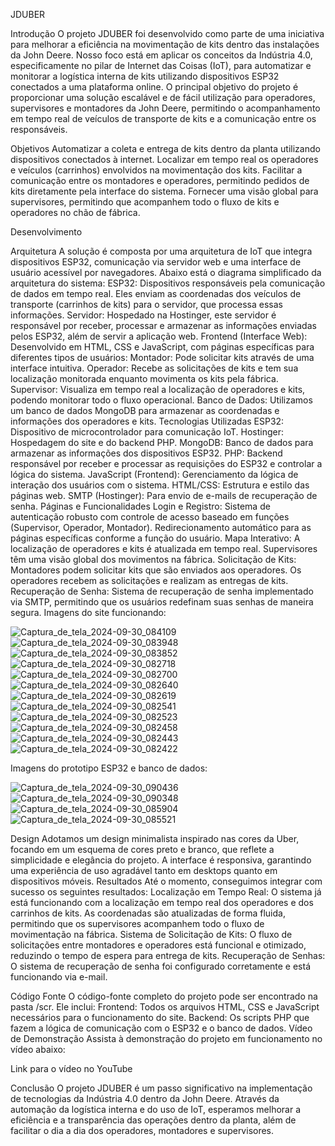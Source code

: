 JDUBER

Introdução
O projeto JDUBER foi desenvolvido como parte de uma iniciativa para melhorar a eficiência na movimentação de kits dentro das instalações da John Deere. Nosso foco está em aplicar os conceitos da Indústria 4.0, especificamente no pilar de Internet das Coisas (IoT), para automatizar e monitorar a logística interna de kits utilizando dispositivos ESP32 conectados a uma plataforma online. O principal objetivo do projeto é proporcionar uma solução escalável e de fácil utilização para operadores, supervisores e montadores da John Deere, permitindo o acompanhamento em tempo real de veículos de transporte de kits e a comunicação entre os responsáveis.

Objetivos
Automatizar a coleta e entrega de kits dentro da planta utilizando dispositivos conectados à internet.
Localizar em tempo real os operadores e veículos (carrinhos) envolvidos na movimentação dos kits.
Facilitar a comunicação entre os montadores e operadores, permitindo pedidos de kits diretamente pela interface do sistema.
Fornecer uma visão global para supervisores, permitindo que acompanhem todo o fluxo de kits e operadores no chão de fábrica.

Desenvolvimento

Arquitetura
A solução é composta por uma arquitetura de IoT que integra dispositivos ESP32, comunicação via servidor web e uma interface de usuário acessível por navegadores. Abaixo está o diagrama simplificado da arquitetura do sistema:
ESP32: Dispositivos responsáveis pela comunicação de dados em tempo real. Eles enviam as coordenadas dos veículos de transporte (carrinhos de kits) para o servidor, que processa essas informações.
Servidor: Hospedado na Hostinger, este servidor é responsável por receber, processar e armazenar as informações enviadas pelos ESP32, além de servir a aplicação web.
Frontend (Interface Web): Desenvolvido em HTML, CSS e JavaScript, com páginas específicas para diferentes tipos de usuários:
Montador: Pode solicitar kits através de uma interface intuitiva.
Operador: Recebe as solicitações de kits e tem sua localização monitorada enquanto movimenta os kits pela fábrica.
Supervisor: Visualiza em tempo real a localização de operadores e kits, podendo monitorar todo o fluxo operacional.
Banco de Dados: Utilizamos um banco de dados MongoDB para armazenar as coordenadas e informações dos operadores e kits.
Tecnologias Utilizadas
ESP32: Dispositivo de microcontrolador para comunicação IoT.
Hostinger: Hospedagem do site e do backend PHP.
MongoDB: Banco de dados para armazenar as informações dos dispositivos ESP32.
PHP: Backend responsável por receber e processar as requisições do ESP32 e controlar a lógica do sistema.
JavaScript (Frontend): Gerenciamento da lógica de interação dos usuários com o sistema.
HTML/CSS: Estrutura e estilo das páginas web.
SMTP (Hostinger): Para envio de e-mails de recuperação de senha.
Páginas e Funcionalidades
Login e Registro:
Sistema de autenticação robusto com controle de acesso baseado em funções (Supervisor, Operador, Montador).
Redirecionamento automático para as páginas específicas conforme a função do usuário.
Mapa Interativo:
A localização de operadores e kits é atualizada em tempo real.
Supervisores têm uma visão global dos movimentos na fábrica.
Solicitação de Kits:
Montadores podem solicitar kits que são enviados aos operadores.
Os operadores recebem as solicitações e realizam as entregas de kits.
Recuperação de Senha:
Sistema de recuperação de senha implementado via SMTP, permitindo que os usuários redefinam suas senhas de maneira segura.
Imagens do site funcionando:

![Captura_de_tela_2024-09-30_084109](https://github.com/user-attachments/assets/ee61cfea-d762-4453-a948-21f67677a715)
![Captura_de_tela_2024-09-30_083948](https://github.com/user-attachments/assets/1b441dbe-8113-4d9c-956b-596eabe44a14)
![Captura_de_tela_2024-09-30_083852](https://github.com/user-attachments/assets/ac5a0dba-8147-4be9-8d94-2025bb5239a6)
![Captura_de_tela_2024-09-30_082718](https://github.com/user-attachments/assets/3d7e6e2f-a876-4cdd-a26d-b0b353c24236)
![Captura_de_tela_2024-09-30_082700](https://github.com/user-attachments/assets/d7d21742-3498-40fe-8f57-6bb430c5e512)
![Captura_de_tela_2024-09-30_082640](https://github.com/user-attachments/assets/c7e65916-e750-4aff-b0f7-af49484d7bc6)
![Captura_de_tela_2024-09-30_082619](https://github.com/user-attachments/assets/811448fc-55ae-471c-afff-1173e9f34043)
![Captura_de_tela_2024-09-30_082541](https://github.com/user-attachments/assets/3204694e-ba27-4b4c-8834-6eff3c70586f)
![Captura_de_tela_2024-09-30_082523](https://github.com/user-attachments/assets/bddd4290-ffbd-48b4-9664-e8f26e8bb82d)
![Captura_de_tela_2024-09-30_082458](https://github.com/user-attachments/assets/288b2461-c153-460f-9c9a-f223a40f228b)
![Captura_de_tela_2024-09-30_082443](https://github.com/user-attachments/assets/91a32411-684a-4c8b-b4d8-f341374c71a7)
![Captura_de_tela_2024-09-30_082422](https://github.com/user-attachments/assets/7c369ec1-af29-4395-9a5f-918deedb882d)

Imagens do prototipo ESP32 e banco de dados:

![Captura_de_tela_2024-09-30_090436](https://github.com/user-attachments/assets/c09d51c3-e9f1-408a-a003-3af42fc74e93)
![Captura_de_tela_2024-09-30_090348](https://github.com/user-attachments/assets/d83731db-19d0-4838-b79e-01552f40d893)
![Captura_de_tela_2024-09-30_085904](https://github.com/user-attachments/assets/4382f03e-7a11-4532-8e0a-60fe8942b7b7)
![Captura_de_tela_2024-09-30_085521](https://github.com/user-attachments/assets/e453e0ac-7a9e-4e20-a1e3-ce613214bdb6)

Design
Adotamos um design minimalista inspirado nas cores da Uber, focando em um esquema de cores preto e branco, que reflete a simplicidade e elegância do projeto. A interface é responsiva, garantindo uma experiência de uso agradável tanto em desktops quanto em dispositivos móveis.
Resultados
Até o momento, conseguimos integrar com sucesso os seguintes resultados:
Localização em Tempo Real: O sistema já está funcionando com a localização em tempo real dos operadores e dos carrinhos de kits. As coordenadas são atualizadas de forma fluida, permitindo que os supervisores acompanhem todo o fluxo de movimentação na fábrica.
Sistema de Solicitação de Kits: O fluxo de solicitações entre montadores e operadores está funcional e otimizado, reduzindo o tempo de espera para entrega de kits.
Recuperação de Senhas: O sistema de recuperação de senha foi configurado corretamente e está funcionando via e-mail.

Código Fonte
O código-fonte completo do projeto pode ser encontrado na pasta /scr. Ele inclui:
Frontend: Todos os arquivos HTML, CSS e JavaScript necessários para o funcionamento do site.
Backend: Os scripts PHP que fazem a lógica de comunicação com o ESP32 e o banco de dados.
Vídeo de Demonstração
Assista à demonstração do projeto em funcionamento no vídeo abaixo:

Link para o vídeo no YouTube

Conclusão
O projeto JDUBER é um passo significativo na implementação de tecnologias da Indústria 4.0 dentro da John Deere. Através da automação da logística interna e do uso de IoT, esperamos melhorar a eficiência e a transparência das operações dentro da planta, além de facilitar o dia a dia dos operadores, montadores e supervisores.
